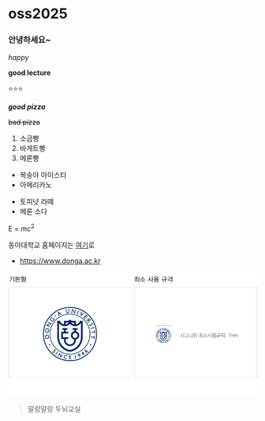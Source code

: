# oss2025

### 안녕하세요~           <!-- 다양한 크기 -->

*happy*                   <!-- 기울임 -->

**good lecture**          <!-- 굵게 -->

⭐⭐⭐                   <!-- 이모티콘 -->

***good pizza***           <!-- 굵게 + 기울임 -->

~~bad pizza~~              <!-- 취소선 -->

1. 소금빵                   <!-- 순서가 있는 목록 -->
2. 바게트빵
3. 메론빵

- 복숭아 아이스티            <!-- 순서가 없는 목록 -->
- 아메리카노
* 토피넛 라뗴
* 메론 소다

E = mc<sup>2</sup>          <!-- 수식(E=mc^2) -->
                            <!-- 수식2 -->

동아대학교 홈페이지는 [여기](https://www.donga.ac.kr)로  <!-- 웹사이트 링크 --> 
* https://www.donga.ac.kr

![로고](./symbol.jpg)       <!-- 이미지 활용 -->

> 말랑말랑 두뇌교실          <!-- 인용 -->
